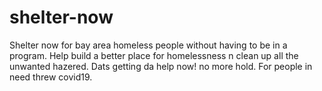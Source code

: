 # shelter-now
Shelter now for bay area homeless people without having to be in a program. Help build a better place for homelessness n clean up all the unwanted hazered. Dats getting da help now! no more hold. For people in need threw covid19. 
